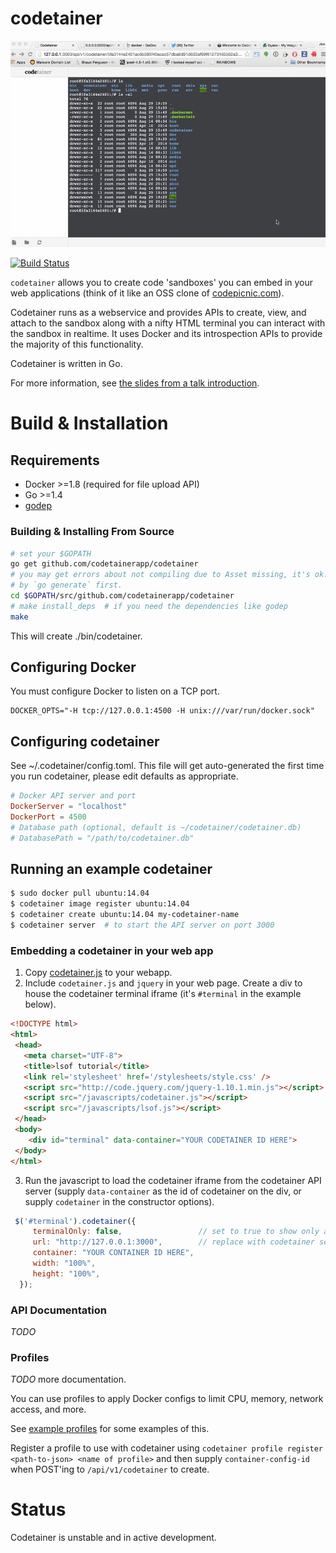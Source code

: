 # codetainer

![codetainer gif](codetainer.gif?raw=true)

[![Build Status](http://komanda.io:8080/api/badge/github.com/codetainerapp/codetainer/status.svg?branch=master)](http://komanda.io:8080/github.com/codetainerapp/codetainer)

`codetainer` allows you to create code 'sandboxes' you can embed in your 
web applications (think of it like an OSS clone of [codepicnic.com](http://codepicnic.com)).

Codetainer runs as a webservice and provides APIs to create, view, and attach to the 
sandbox along with a nifty HTML terminal you can interact with the sandbox in 
realtime. It uses Docker and its introspection APIs to provide the majority
of this functionality.

Codetainer is written in Go.

For more information, see [the slides from a talk introduction](https://www.slideshare.net/JenAndre/codetainer-a-browser-code-sandbox).

# Build & Installation

## Requirements

  * Docker >=1.8 (required for file upload API)
  * Go >=1.4
  * [godep](https://github.com/tools/godep)

### Building & Installing From Source 

```bash
# set your $GOPATH
go get github.com/codetainerapp/codetainer  
# you may get errors about not compiling due to Asset missing, it's ok. bindata.go needs to be created
# by `go generate` first.
cd $GOPATH/src/github.com/codetainerapp/codetainer
# make install_deps  # if you need the dependencies like godep
make
```

This will create ./bin/codetainer.

## Configuring Docker

You must configure Docker to listen on a TCP port.

```
DOCKER_OPTS="-H tcp://127.0.0.1:4500 -H unix:///var/run/docker.sock"
```

## Configuring codetainer

See ~/.codetainer/config.toml.  This file will get auto-generated the first 
time you run codetainer, please edit defaults as appropriate.

```toml
# Docker API server and port
DockerServer = "localhost"
DockerPort = 4500
# Database path (optional, default is ~/codetainer/codetainer.db)
# DatabasePath = "/path/to/codetainer.db"
```

## Running an example codetainer

```bash
$ sudo docker pull ubuntu:14.04
$ codetainer image register ubuntu:14.04
$ codetainer create ubuntu:14.04 my-codetainer-name
$ codetainer server  # to start the API server on port 3000
```

### Embedding a codetainer in your web app 

 1. Copy [codetainer.js](web/public/javascript/codetainer.js) to your webapp. 
 2. Include `codetainer.js` and `jquery` in your web page. Create a div
to house the codetainer terminal iframe (it's `#terminal` in the example below).

 ```html 
<!DOCTYPE html>
<html>
  <head>
    <meta charset="UTF-8">
    <title>lsof tutorial</title>
    <link rel='stylesheet' href='/stylesheets/style.css' />
    <script src="http://code.jquery.com/jquery-1.10.1.min.js"></script>
    <script src="/javascripts/codetainer.js"></script>
    <script src="/javascripts/lsof.js"></script>
  </head>
  <body>
     <div id="terminal" data-container="YOUR CODETAINER ID HERE"> 
  </body>
</html> 
 ```

 3. Run the javascript to load the codetainer iframe from the 
codetainer API server (supply `data-container` as the id of codetainer on 
the div, or supply `codetainer` in the constructor options).

```js 
 $('#terminal').codetainer({
     terminalOnly: false,                 // set to true to show only a terminal window 
     url: "http://127.0.0.1:3000",        // replace with codetainer server URL
     container: "YOUR CONTAINER ID HERE",
     width: "100%",
     height: "100%",
  });
```

### API Documentation

*TODO*

### Profiles

*TODO* more documentation.

You can use profiles to apply Docker configs to limit CPU, memory, network access,
and more.

See [example profiles](example-profiles) for some examples of this.

Register a profile to use with codetainer using `codetainer profile register <path-to-json> <name of profile>`
and then supply `container-config-id` when POST'ing to `/api/v1/codetainer` to create.

# Status

Codetainer is unstable and in active development.

